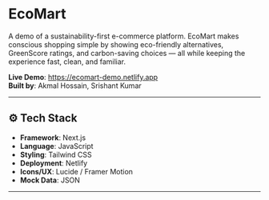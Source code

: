 # EcoMart

A demo of a sustainability-first e-commerce platform. EcoMart makes conscious shopping simple by showing eco-friendly alternatives, GreenScore ratings, and carbon-saving choices — all while keeping the experience fast, clean, and familiar.

**Live Demo**: [https://ecomart-demo.netlify.app ](https://ecomart-demo.netlify.app) <br>
**Built by**: Akmal Hossain, Srishant Kumar

---

## ⚙️ Tech Stack

- **Framework**: Next.js  
- **Language**: JavaScript  
- **Styling**: Tailwind CSS  
- **Deployment**: Netlify 
- **Icons/UX**: Lucide / Framer Motion  
- **Mock Data**: JSON

---
